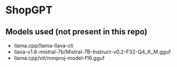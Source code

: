 # ShopGPT

## Models used (not present in this repo)
- llama.cpp/llama-llava-cli
- llava-v1.6-mistral-7b/Mistral-7B-Instruct-v0.2-F32-Q4_K_M.gguf
- llama.cpp/vit/mmproj-model-f16.gguf

